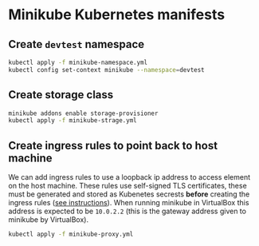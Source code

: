 # Minikube Kubernetes manifests

## Create `devtest` namespace

```bash
kubectl apply -f minikube-namespace.yml
kubectl config set-context minikube --namespace=devtest
```

## Create storage class

```bash
minikube addons enable storage-provisioner
kubectl apply -f minikube-strage.yml
```

## Create ingress rules to point back to host machine

We can add ingress rules to use a loopback ip address to access element on the
host machine. These rules use self-signed TLS certificates, these must be
generated and stored as Kubenetes secrests __before__ creating the ingress rules
([see instructions](../config/ca/README.md)). When running minikube in
VirtualBox this address is expected to be `10.0.2.2` (this is the gateway
address given to minikube by VirtualBox).

```bash
kubectl apply -f minikube-proxy.yml
```
